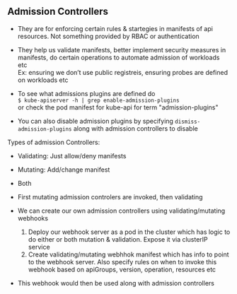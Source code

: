 ## Admission Controllers

- They are for enforcing  certain rules & startegies in manifests of api resources. Not something provided by RBAC or authentication  

- They help us validate manifests, better implement security measures in manifests, do certain operations to automate admission of workloads etc  
Ex: ensuring we don’t use public registreis, ensuring probes are defined on workloads etc

- To see what admissions plugins are defined do  
`$ kube-apiserver -h | grep enable-admission-plugins`  
or check the pod manifest for kube-api for term "admission-plugins"

- You can also disable admission plugins by specifying `dismiss-admission-plugins` along with admission controllers to disable

Types of admission Controllers:
- Validating: Just allow/deny manifests
- Mutating: Add/change manifest
- Both

- First mutating admission controlers are invoked, then validating

- We can create our own admission controllers using validating/mutating webhooks
	1. Deploy our webhook server as a pod in the cluster which has logic to do either or both mutation & validation. Expose it via clusterIP service
	2. Create validating/mutating webhhok manifest which has info to point to the webhook server. Also specify rules on when to invoke this webhook based on apiGroups, version, operation, resources etc

- This webhook would then be used along with admission controllers
	
